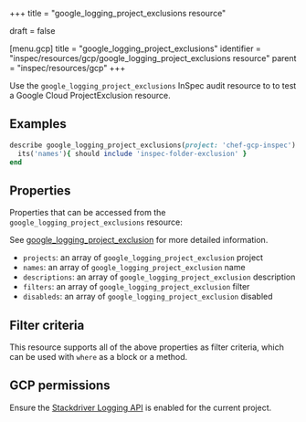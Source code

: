 +++
title = "google_logging_project_exclusions resource"

draft = false


[menu.gcp]
title = "google_logging_project_exclusions"
identifier = "inspec/resources/gcp/google_logging_project_exclusions resource"
parent = "inspec/resources/gcp"
+++

Use the `google_logging_project_exclusions` InSpec audit resource to to test a Google Cloud ProjectExclusion resource.

## Examples

```ruby
describe google_logging_project_exclusions(project: 'chef-gcp-inspec') do
  its('names'){ should include 'inspec-folder-exclusion' }
end
```

## Properties

Properties that can be accessed from the `google_logging_project_exclusions` resource:

See [google_logging_project_exclusion](google_logging_project_exclusion) for more detailed information.

  * `projects`: an array of `google_logging_project_exclusion` project
  * `names`: an array of `google_logging_project_exclusion` name
  * `descriptions`: an array of `google_logging_project_exclusion` description
  * `filters`: an array of `google_logging_project_exclusion` filter
  * `disableds`: an array of `google_logging_project_exclusion` disabled

## Filter criteria

This resource supports all of the above properties as filter criteria, which can be used
with `where` as a block or a method.

## GCP permissions

Ensure the [Stackdriver Logging API](https://console.cloud.google.com/apis/library/logging.googleapis.com/) is enabled for the current project.
